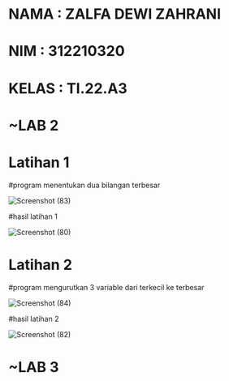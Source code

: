# NAMA : ZALFA DEWI ZAHRANI
# NIM : 312210320
# KELAS : TI.22.A3

# ~LAB 2

# Latihan 1

#program menentukan dua bilangan terbesar

![Screenshot (83)](https://user-images.githubusercontent.com/115516617/199911078-b1a9be50-cc79-450c-a47e-994166fea889.png)

#hasil latihan 1

![Screenshot (80)](https://user-images.githubusercontent.com/115516617/199891902-6edcbe40-aff1-4b17-bd7b-0e902e134984.png)

# Latihan 2 

#program mengurutkan 3 variable dari terkecil ke terbesar

![Screenshot (84)](https://user-images.githubusercontent.com/115516617/199911280-dcf180e6-a0a4-4d9c-8ff3-7b72c6b89ca0.png)

#hasil latihan 2

![Screenshot (82)](https://user-images.githubusercontent.com/115516617/199910473-9874a9fb-e5a3-44e8-8043-7e196d5b2cbb.png)

# ~LAB 3
